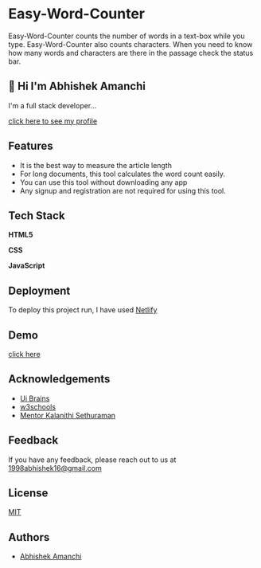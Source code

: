 
# Easy-Word-Counter

Easy-Word-Counter counts the number of words in a text-box while you type. Easy-Word-Counter also counts characters. When you need to know how many words and characters are there in the passage check the status bar.


## 👋 Hi I'm Abhishek Amanchi

I'm a full stack developer...

[click here to see my profile](https://github.com/Abhishekamanchi)

  
## Features

- It is the best way to measure the article length
- For long documents, this tool calculates the word count easily.
- You can use this tool without downloading any app
- Any signup and registration are not required for using this tool.

  
## Tech Stack

**HTML5**

**CSS**

**JavaScript**
  
## Deployment

To deploy this project run, I have used [Netlify](https://www.netlify.com/)


  
## Demo

[click here](https://easy-word-counter.netlify.app/)

  
## Acknowledgements

 - [Ui Brains](https://www.youtube.com/channel/UC2ss1tjSwPeHxpGz3NaIlaQ)
 - [w3schools](https://www.w3schools.com/)
 - [Mentor Kalanithi Sethuraman](https://www.linkedin.com/in/kalanithiasethuraman/)

  
## Feedback

If you have any feedback, please reach out to us at 1998abhishek16@gmail.com

  
## License

[MIT](https://choosealicense.com/licenses/mit/)

  
## Authors

- [Abhishek Amanchi](https://www.github.com/octokatherine)

  
